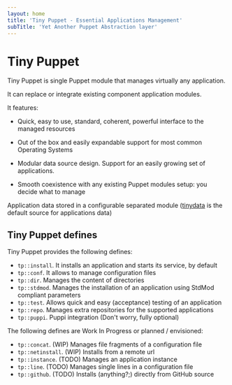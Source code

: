 ```yaml
---
layout: home
title: 'Tiny Puppet - Essential Applications Management'
subTitle: 'Yet Another Puppet Abstraction layer'
---
```


# Tiny Puppet

Tiny Puppet is single Puppet module that manages virtually any application.

It can replace or integrate existing component application modules.

It features:

- Quick, easy to use, standard, coherent, powerful interface to the managed resources

- Out of the box and easily expandable support for most common Operating Systems

- Modular data source design. Support for an easily growing set of applications.

- Smooth coexistence with any existing Puppet modules setup: you decide what to manage

Application data stored in a configurable separated module ([tinydata](https://github.com/example42/tinydata) is the default source for applications data)


## Tiny Puppet defines

Tiny Puppet provides the following defines:

- ```tp::install```. It installs an application and starts its service, by default
- ```tp::conf```. It allows to manage configuration files
- ```tp::dir```. Manages the content of directories
- ```tp::stdmod```. Manages the installation of an application using StdMod compliant parameters
- ```tp::test```. Allows quick and easy (acceptance) testing of an application
- ```tp::repo```. Manages extra repositories for the supported applications
- ```tp::puppi```. Puppi integration (Don't worry, fully optional)

The following defines are Work In Progress or planned / envisioned:

- ```tp::concat```. (WIP) Manages file fragments of a configuration file
- ```tp::netinstall```. (WIP) Installs from a remote url
- ```tp::instance```. (TODO) Manages an application instance
- ```tp::line```. (TODO) Manages single lines in a configuration file
- ```tp::github```. (TODO) Installs (anything?;) directly from GitHub source
